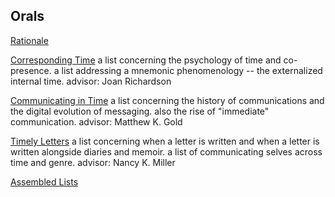 ## Orals

[Rationale](Rationale.md)

[Corresponding Time](Orals_JR.md)
a list concerning the psychology of time and co-presence.
a list addressing a mnemonic phenomenology -- the externalized internal time.
advisor: Joan Richardson

[Communicating in Time](Orals_MKG.md)
a list concerning the history of communications and the digital evolution of messaging.
also the rise of "immediate" communication.
advisor: Matthew K. Gold

[Timely Letters](Orals_NKM.md)
a list concerning when a letter is written and when a letter is written alongside diaries and memoir.
a list of communicating selves across time and genre.
advisor: Nancy K. Miller

[Assembled Lists](orals.bib)